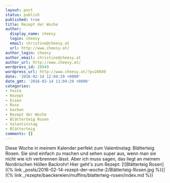 ```yaml
---
layout: post
status: publish
published: true
title: Rezept der Woche
author:
  display_name: cheesy
  login: cheesy
  email: christine@cheesy.at
  url: http://www.cheesy.at/
author_login: cheesy
author_email: christine@cheesy.at
author_url: http://www.cheesy.at/
wordpress_id: 28949
wordpress_url: http://www.cheesy.at/?p=28949
date: '2016-02-14 12:04:29 +0000'
date_gmt: '2016-02-14 11:04:29 +0000'
categories:
- Feste
- Rezept
- Essen
- Rose
- backen
- Rezept der Woche
- Blätterteig Rosen
- Valentinstag
- Blätterteig
comments: []
---
```

Diese Woche in meinem Kalender perfekt zum Valentinstag: Blätterteig Rosen. Sie sind einfach zu machen und sehen super aus, wenn man sie nicht wie ich verbrennen lässt. Aber ich muss sagen, das liegt an meinem Nordirischen Höllen Backrohr!
Hier geht's zum Rezept:
[![Blätterteig Rosen]({% link _posts/2016-02-14-rezept-der-woche-2/Blätterteig-Rosen.jpg %})]({% link _rezepte/baeckereien/muffins/blatterteig-rosen/index.md %})
